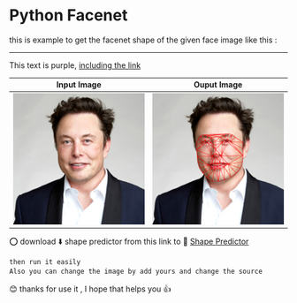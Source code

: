 # Python Facenet
this is example to get the facenet shape of the given face image like this : 
_______________________________________

<div class="text-purple">
  This text is purple, <a href="#" class="text-inherit">including the link</a>
</div>

   Input Image             |        Ouput Image
:-------------------------:|:-------------------------:
![](/Images/elon.jpg)  |  ![](/Images/elon_facenet.png)


:o: download :arrow_down: shape predictor from this link to :link: 
[Shape Predictor](https://github.com/AKSHAYUBHAT/TensorFace/blob/master/openface/models/dlib/shape_predictor_68_face_landmarks.dat)

```diff
then run it easily
Also you can change the image by add yours and change the source
```

:blush: thanks for use it , I hope that helps you :+1:

